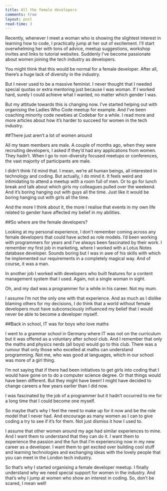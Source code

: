 ```yaml
---
title: All the female developers
comments: true
layout: post
read-time: 3
---
```


Recently, whenever I meet a woman who is showing the slightest interest in learning how to code, I practically jump at her out of excitement. I’ll start overwhelming her with tons of advice, meetup suggestions, workshop invites and links to tutorial websites. Suddenly I’ve become passionate about women joining the tech industry as developers.

<!--break-->

You might think that this would be normal for a female developer. After all, there’s a huge lack of diversity in the industry.

But I never used to be a massive feminist. I never thought that I needed special quotas or extra mentoring just because I was woman. If I worked hard, surely I could achieve what I wanted, no matter which gender I was.

But my attitude towards this is changing now. I’ve started helping out with organising the Ladies Who Code meetup for example. And I’ve been coaching minority code newbies at Codebar for a while. I read more and more articles about how it’s harder to succeed for women in the tech industry.

##There just aren’t a lot of women around

All my team members are male. A couple of months ago, when they were recruiting developers, I asked if they’d had any applications from women. They hadn’t. When I go to non-diversity focused meetups or conferences, the vast majority of participants are male.

I didn’t think I’d mind that. I mean, we’re all human beings, all interested in technology and coding. But actually, I do mind it. It feels weird and intimidating to attend a meetup with a room full of men. Or to go for lunch break and talk about which girls my colleagues pulled over the weekend. And it’s boring hanging out with guys all the time. Just like it would be boring hanging out with girls all the time.

And the more I think about it, the more I realise that events in my own life related to gender have affected my belief in my abilities.

##So where are the female developers?

Looking at my personal experience, I don't remember coming across any female developers that could have acted as role models. I’d been working with programmers for years and I’ve always been fascinated by their work. I remember my first job in marketing, where I worked with a Lotus Notes database developer. Sounds boring but I was in awe of his skills with which he implemented our requirements in a completely magical way. And of course, it was a man.

In another job I worked with developers who built features for a content management system that I used. Again, not a single woman in sight.

Oh, and my dad was a programmer for a while in his career. Not my mum.

I assume I’m not the only one with that experience. And as much as I dislike blaming others for my decisions, I do think that a world without female developers must have subconsciously influenced my belief that I would never be able to become a developer myself.

##Back in school, IT was for boys who love maths

I went to a grammar school in Germany where IT was not on the curriculum but it was offered as a voluntary after school club. And I remember that only the maths and physics nerds (all boys) would go to this club. There was a rumour that only those who excelled at maths can understand programming. Not me, who was good at languages, which in our school was more of a girl thing.

I’m not saying that if there had been initiatives to get girls into coding that I would have gone on to do a computer science degree. Or that things would have been different. But they might have been! I might have decided to change careers a few years earlier than I did now.

I was fascinated by the job of a programmer but it hadn’t occurred to me for a long time that I could become one myself.

So maybe that’s why I feel the need to make up for it now and be the role model that I never had. And encourage as many women as I can to give coding a try to see if it’s for them. Not just dismiss it how I used to.

I assume that other women around my age had similar experiences to mine. And I want them to understand that they can do it. I want them to experience the passion and the fun that I’m experiencing now in my new career as a developer. I want them to get excited over building cool stuff and learning technologies and exchanging ideas with the lovely people that you can meet in the London tech industry.

So that’s why I started organising a female developer meetup. I finally understand why we need special support for women in the industry. And that’s why I jump at women who show an interest in coding. So, don’t be scared, I mean well!